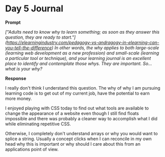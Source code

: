 # Day 5 Journal

**Prompt**

_["Adults need to know why to learn something; as soon as they answer this question, they are ready to start."] (https://elearningindustry.com/pedagogy-vs-andragogy-in-elearning-can-you-tell-the-difference) In other words, the why applies to both large-scale (learning web development as a new profession) and small-scale (learning a particular tool or technique), and your learning journal is an excellent place to identify and contemplate those whys. They are important. So... what is your why?_

**Response**

I really don't think I understand this question. The why of why I am pursuing learning code is to get out of my current job, have the potential to earn more money. 

I enjoyed playing with CSS today to find out what tools are available to change the appearance of a website even though I still find floats impossible and there was probably a cleaner way to accomplish what I did while eliminating repetitive CSS.

Otherwise, I completely don't understand arrays or why you would want to splice a string. Usually a concept clicks when I can reconcile in my own head why this is important or why should I care about this from an applications point of view.